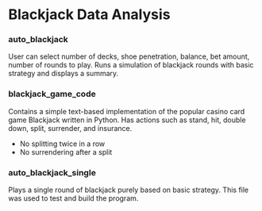 # Blackjack Data Analysis

### auto_blackjack
User can select number of decks, shoe penetration, balance, bet amount, number of rounds to play. Runs a simulation of blackjack rounds with basic strategy and displays a summary.

### blackjack_game_code
Contains a simple text-based implementation of the popular casino card game Blackjack written in Python. Has actions such as stand, hit, double down, split, surrender, and insurance.
- No splitting twice in a row
- No surrendering after a split

### auto_blackjack_single
Plays a single round of blackjack purely based on basic strategy. This file was used to test and build the program.



